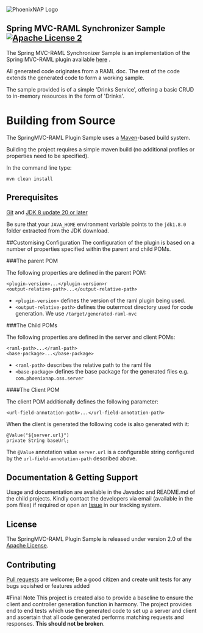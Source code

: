 ![PhoenixNAP Logo](https://phoenixnap.com/wp-content/themes/phoenixnap-v2/img/v2/logo.svg)
## Spring MVC-RAML Synchronizer Sample [![Apache License 2](https://img.shields.io/badge/license-ASF2-blue.svg)](https://www.apache.org/licenses/LICENSE-2.0.txt)

The Spring MVC-RAML Synchronizer Sample is an implementation of the Spring MVC-RAML plugin available [here](https://github.com/phoenixnap/springmvc-raml-plugin) . 

All generated code originates from a RAML doc. The rest of the code extends the generated code to form a working sample. 

The sample provided is of a simple 'Drinks Service', offering a basic CRUD to in-memory resources in the form of 'Drinks'. 

# Building from Source
The SpringMVC-RAML Plugin Sample uses a [Maven][]-based build system.

Building the project requires a simple maven build (no additional profiles or properties need to be specified). 

In the command line type: 
```
mvn clean install 
```

## Prerequisites
[Git][] and [JDK 8 update 20 or later][JDK8 build]

Be sure that your `JAVA_HOME` environment variable points to the `jdk1.8.0` folder
extracted from the JDK download.

##Customising Configuration
The configuration of the plugin is based on a number of properties specified within the parent and child POMs.

###The parent POM 

The following properties are defined in the parent POM:

```
<plugin-version>...</plugin-version>r
<output-relative-path>...</output-relative-path>		
```

- `<plugin-version>` defines the version of the raml plugin being used. 
- `<output-relative-path>` defines the outermost directory used for code generation. We use `/target/generated-raml-mvc`

###The Child POMs 

The following properties are defined in the server and client POMs:

```
<raml-path>...</raml-path>	
<base-package>...</base-package>		
```

- `<raml-path>` describes the relative path to the raml file 
- `<base-package>` defines the base package for the generated files e.g. `com.phoenixnap.oss.server`
 
####The Client POM 

The client POM additionally defines the following parameter: 

```
<url-field-annotation-path>...</url-field-annotation-path>
```

When the client is generated the following code is also generated with it: 

```
@Value("${server.url}")
private String baseUrl;
```

The `@Value` annotation value `server.url` is a configurable string configured by the `url-field-annotation-path` described above. 

## Documentation & Getting Support
Usage and documentation are available in the Javadoc and README.md of the child projects. Kindly contact the developers via email (available in the pom files) if required or open an [Issue][] in our tracking system.

## License
The SpringMVC-RAML Plugin Sample is released under version 2.0 of the [Apache License][].

## Contributing
[Pull requests][] are welcome; Be a good citizen and create unit tests for any bugs squished or features added

#Final Note
This project is created also to provide a baseline to ensure the client and controller generation function in harmony. The project provides end to end tests which use the generated code to set up a server and client and ascertain that all code generated performs matching requests and responses. **This should not be broken**. 

[Pull requests]: http://help.github.com/send-pull-requests
[Apache License]: http://www.apache.org/licenses/LICENSE-2.0
[Git]: http://help.github.com/set-up-git-redirect
[JDK8 build]: http://www.oracle.com/technetwork/java/javase/downloads
[Maven]: http://maven.apache.org/
[Issue]: https://github.com/phoenixnap/springmvc-raml-plugin-sample/issues
